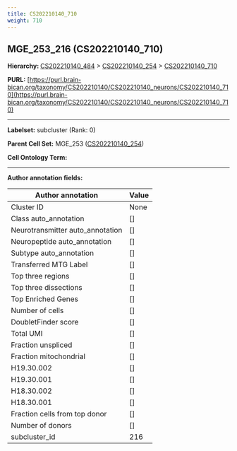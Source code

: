 ```yaml
---
title: CS202210140_710
weight: 710
---
```

## MGE_253_216 (CS202210140_710)
<b>Hierarchy: </b>
[CS202210140_484](../CS202210140_484) >
[CS202210140_254](../CS202210140_254) >
[CS202210140_710](../CS202210140_710)

**PURL:** [https://purl.brain-bican.org/taxonomy/CS202210140/CS202210140_neurons/CS202210140_710](https://purl.brain-bican.org/taxonomy/CS202210140/CS202210140_neurons/CS202210140_710)

---


**Labelset:** subcluster (Rank: 0)

**Parent Cell Set:** MGE_253 ([CS202210140_254](../CS202210140_254))



**Cell Ontology Term:** 

[MARKER GENES.]: #


---

[TRANSFERRED ANNOTATIONS.]: #


[AUTHOR ANNOTATION FIELDS.]: #


**Author annotation fields:**

| Author annotation | Value |
|-------------------|-------|
|Cluster ID|None|
|Class auto_annotation|[]|
|Neurotransmitter auto_annotation|[]|
|Neuropeptide auto_annotation|[]|
|Subtype auto_annotation|[]|
|Transferred MTG Label|[]|
|Top three regions|[]|
|Top three dissections|[]|
|Top Enriched Genes|[]|
|Number of cells|[]|
|DoubletFinder score|[]|
|Total UMI|[]|
|Fraction unspliced|[]|
|Fraction mitochondrial|[]|
|H19.30.002|[]|
|H19.30.001|[]|
|H18.30.002|[]|
|H18.30.001|[]|
|Fraction cells from top donor|[]|
|Number of donors|[]|
|subcluster_id|216|
